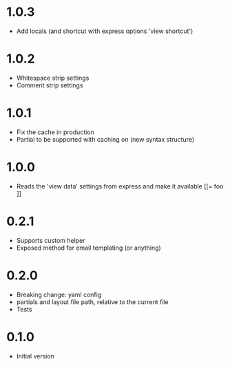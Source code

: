 # 1.0.3
- Add locals (and shortcut with express options 'view shortcut')

# 1.0.2
- Whitespace strip settings
- Comment strip settings

# 1.0.1
- Fix the cache in production
- Partial to be supported with caching on (new syntax structure)

# 1.0.0
- Reads the 'view data' settings from express and make it available [[= foo ]]

# 0.2.1
- Supports custom helper
- Exposed method for email templating (or anything)

# 0.2.0
- Breaking change: yaml config
- partials and layout file path, relative to the current file
- Tests

# 0.1.0
- Initial version
